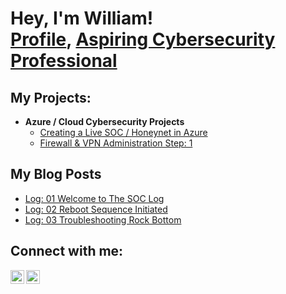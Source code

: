 <h1>Hey, I'm William! <br/><a href="https://github.com/venti-deux/">Profile</a>, <a href="https://www.linkedin.com/in/william-lozoya-20b36a132/">Aspiring Cybersecurity Professional</a></h1>

<h2>My Projects:</h2>

- <b>Azure / Cloud Cybersecurity Projects</b>
  - [Creating a Live SOC / Honeynet in Azure](https://github.com/venti-deux/Azure-SOC)
  - [Firewall & VPN Administration Step: 1](https://github.com/venti-deux/firewall-vpn-lab-step-1)

<h2>My Blog Posts</h2>

- [Log: 01 Welcome to The SOC Log](https://wlozoya.com/the-logs/f/log-01-welcome)
- [Log: 02 Reboot Sequence Initiated](https://wlozoya.com/the-logs/f/log-02)
- [Log: 03 Troubleshooting Rock Bottom](https://wlozoya.com/the-logs/f/log-03)


<h2> Connect with me:</h2>

[<img align="left" alt="WilliamLozoya | LinkedIn" width="22px" src="https://cdn.jsdelivr.net/npm/simple-icons@v3/icons/linkedin.svg" />][linkedin]
[<img align="left" alt="WilliamLozoya | Instagram" width="22px" src="https://cdn.jsdelivr.net/npm/simple-icons@v3/icons/instagram.svg" />][instagram]

[instagram]: https://www.instagram.com/will.lozoya?igsh=NTc4MTIwNjQ2YQ%3D%3D&utm_source=qr
[linkedin]: https://www.linkedin.com/in/william-lozoya-20b36a132/
<!--
**joshmadakor1/joshmadakor1** is a ✨ _special_ ✨ repository because its `README.md` (this file) appears on your GitHub profile.

Here are some ideas to get you started:

- 🔭 I’m currently working on ...
- 🌱 I’m currently learning ...
- 👯 I’m looking to collaborate on ...
- 🤔 I’m looking for help with ...
- 💬 Ask me about ...
- 📫 How to reach me: ...
- 😄 Pronouns: ...
- ⚡ Fun fact: ...
-->
